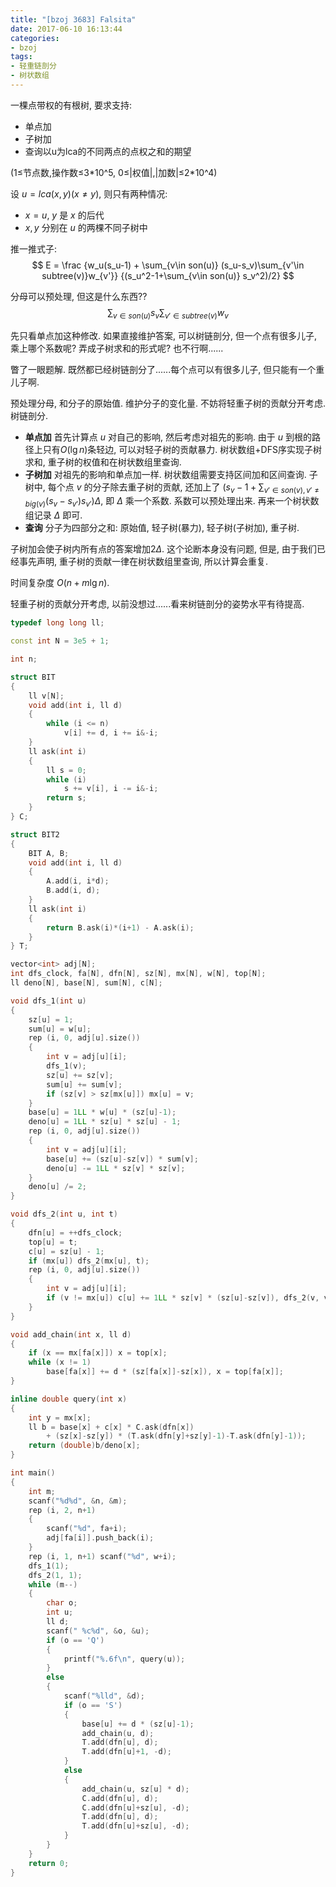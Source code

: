 ```yaml
---
title: "[bzoj 3683] Falsita"
date: 2017-06-10 16:13:44
categories:
- bzoj
tags:
- 轻重链剖分
- 树状数组
---
```

一棵点带权的有根树, 要求支持:
- 单点加
- 子树加
- 查询以u为lca的不同两点的点权之和的期望

(1&le;节点数,操作数&le;3\*10^5, 0&le;|权值|,|加数|&le;2\*10^4)
<!--more-->
设 $u = lca(x,y) (x\not=y)$, 则只有两种情况:
- $x=u$, $y$ 是 $x$ 的后代
- $x, y$ 分别在 $u$ 的两棵不同子树中

推一推式子:
$$
E = \frac {w_u(s_u-1) + \sum_{v\in son(u)} (s_u-s_v)\sum_{v'\in subtree(v)}w_{v'}} {(s_u^2-1+\sum_{v\in son(u)} s_v^2)/2}
$$

分母可以预处理, 但这是什么东西??
$$
\sum_{v\in son(u)} s_v\sum_{v'\in subtree(v)}w_v
$$

先只看单点加这种修改. 如果直接维护答案, 可以树链剖分, 但一个点有很多儿子, 乘上哪个系数呢? 弄成子树求和的形式呢? 也不行啊......

瞥了一眼题解. 既然都已经树链剖分了......每个点可以有很多儿子, 但只能有一个重儿子啊.

预处理分母, 和分子的原始值. 维护分子的变化量. 不妨将轻重子树的贡献分开考虑. 树链剖分.

- **单点加** 首先计算点 $u$ 对自己的影响, 然后考虑对祖先的影响. 由于 $u$ 到根的路径上只有$O(\lg n)$条轻边, 可以对轻子树的贡献暴力. 树状数组+DFS序实现子树求和, 重子树的权值和在树状数组里查询.
- **子树加** 对祖先的影响和单点加一样. 树状数组需要支持区间加和区间查询. 子树中, 每个点 $v$ 的分子除去重子树的贡献, 还加上了 $(s_v-1 + \sum_{v'\in son(v), v'\not=big(v)} (s_v-s_{v'})s_{v'})\Delta$, 即 $\Delta$ 乘一个系数. 系数可以预处理出来. 再来一个树状数组记录 $\Delta$ 即可.
- **查询** 分子为四部分之和: 原始值, 轻子树(暴力), 轻子树(子树加), 重子树.

子树加会使子树内所有点的答案增加$2\Delta$. 这个论断本身没有问题, 但是, 由于我们已经事先声明, 重子树的贡献一律在树状数组里查询, 所以计算会重复.

时间复杂度 $O(n+m\lg n)$.

轻重子树的贡献分开考虑, 以前没想过......看来树链剖分的姿势水平有待提高.

```cpp
typedef long long ll;

const int N = 3e5 + 1;

int n;

struct BIT
{
	ll v[N];
	void add(int i, ll d)
	{
		while (i <= n)
			v[i] += d, i += i&-i;
	}
	ll ask(int i)
	{
		ll s = 0;
		while (i)
			s += v[i], i -= i&-i;
		return s;
	}
} C;

struct BIT2
{
	BIT A, B;
	void add(int i, ll d)
	{
		A.add(i, i*d);
		B.add(i, d);
	}
	ll ask(int i)
	{
		return B.ask(i)*(i+1) - A.ask(i);
	}
} T;

vector<int> adj[N];
int dfs_clock, fa[N], dfn[N], sz[N], mx[N], w[N], top[N];
ll deno[N], base[N], sum[N], c[N];

void dfs_1(int u)
{
	sz[u] = 1;
	sum[u] = w[u];
	rep (i, 0, adj[u].size())
	{
		int v = adj[u][i];
		dfs_1(v);
		sz[u] += sz[v];
		sum[u] += sum[v];
		if (sz[v] > sz[mx[u]]) mx[u] = v;
	}
	base[u] = 1LL * w[u] * (sz[u]-1);
	deno[u] = 1LL * sz[u] * sz[u] - 1;
	rep (i, 0, adj[u].size())
	{
		int v = adj[u][i];
		base[u] += (sz[u]-sz[v]) * sum[v];
		deno[u] -= 1LL * sz[v] * sz[v];
	}
	deno[u] /= 2;
}

void dfs_2(int u, int t)
{
	dfn[u] = ++dfs_clock;
	top[u] = t;
	c[u] = sz[u] - 1;
	if (mx[u]) dfs_2(mx[u], t);
	rep (i, 0, adj[u].size())
	{
		int v = adj[u][i];
		if (v != mx[u]) c[u] += 1LL * sz[v] * (sz[u]-sz[v]), dfs_2(v, v);
	}
}

void add_chain(int x, ll d)
{
	if (x == mx[fa[x]]) x = top[x];
	while (x != 1)
		base[fa[x]] += d * (sz[fa[x]]-sz[x]), x = top[fa[x]];
}		

inline double query(int x)
{
	int y = mx[x];
	ll b = base[x] + c[x] * C.ask(dfn[x])
		+ (sz[x]-sz[y]) * (T.ask(dfn[y]+sz[y]-1)-T.ask(dfn[y]-1));
	return (double)b/deno[x];
}

int main()
{
	int m;
	scanf("%d%d", &n, &m);
	rep (i, 2, n+1)
	{
		scanf("%d", fa+i);
		adj[fa[i]].push_back(i);
	}
	rep (i, 1, n+1) scanf("%d", w+i);
	dfs_1(1);
	dfs_2(1, 1);
	while (m--)
	{
		char o;
		int u;
		ll d;
		scanf(" %c%d", &o, &u);
		if (o == 'Q')
		{
			printf("%.6f\n", query(u));
		}
		else
		{
			scanf("%lld", &d);
			if (o == 'S')
			{
				base[u] += d * (sz[u]-1);
				add_chain(u, d);
				T.add(dfn[u], d);
				T.add(dfn[u]+1, -d);
			}
			else
			{
				add_chain(u, sz[u] * d);
				C.add(dfn[u], d);
				C.add(dfn[u]+sz[u], -d);
				T.add(dfn[u], d);
				T.add(dfn[u]+sz[u], -d);
			}
		}
	}
	return 0;
}
```